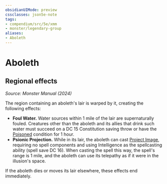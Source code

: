 ```yaml
---
obsidianUIMode: preview
cssclasses: json5e-note
tags:
- compendium/src/5e/xmm
- monster/legendary-group
aliases:
- Aboleth
---
```

# Aboleth

## Regional effects
_Source: Monster Manual (2024)_

The region containing an aboleth's lair is warped by it, creating the following effects:

- **Foul Water.** Water sources within 1 mile of the lair are supernaturally fouled. Creatures other than the aboleth and its allies that drink such water must succeed on a DC 15 Constitution saving throw or have the [Poisoned](conditions.md#Poisoned) condition for 1 hour.  
- **Psionic Projection.** While in its lair, the aboleth can cast [Project Image](/3-Mechanics/CLI/spells/project-image-xphb.md), requiring no spell components and using Intelligence as the spellcasting ability (spell save DC 16). When casting the spell this way, the spell's range is 1 mile, and the aboleth can use its telepathy as if it were in the illusion's space.  

If the aboleth dies or moves its lair elsewhere, these effects end immediately.